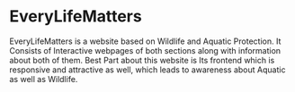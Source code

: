 # EveryLifeMatters
EveryLifeMatters is a website based on Wildlife and Aquatic Protection. It Consists of Interactive webpages of both sections along with information about both of them. Best Part about this website is Its frontend which is responsive and attractive as well, which leads to  awareness about Aquatic as well as Wildlife.

